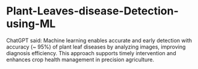 # Plant-Leaves-disease-Detection-using-ML
ChatGPT said: Machine learning enables accurate and early detection with accuracy (~ 95%) of plant leaf diseases by analyzing images, improving diagnosis efficiency. This approach supports timely intervention and enhances crop health management in precision agriculture.
